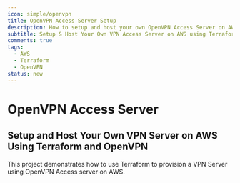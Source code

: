 ```yaml
---
icon: simple/openvpn
title: OpenVPN Access Server Setup
description: How to setup and host your own OpenVPN Access Server on AWS using Terraform
subtitle: Setup & Host Your Own VPN Access Server on AWS using Terraform
comments: true 
tags:
  - AWS
  - Terraform
  - OpenVPN
status: new
---
```


# OpenVPN Access Server

## Setup and Host Your Own VPN Server on AWS Using Terraform and OpenVPN
This project demonstrates how to use Terraform to provision a VPN Server using OpenVPN Access server on AWS.
